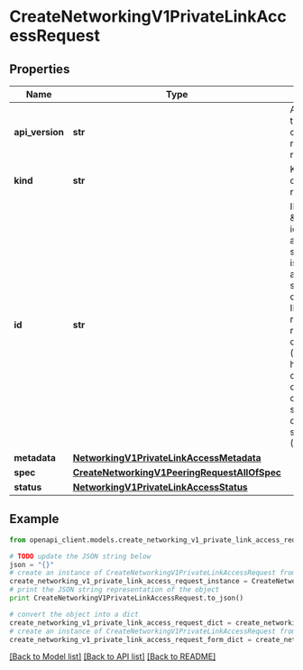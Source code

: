# CreateNetworkingV1PrivateLinkAccessRequest


## Properties
Name | Type | Description | Notes
------------ | ------------- | ------------- | -------------
**api_version** | **str** | APIVersion defines the schema version of this representation of a resource. | [optional] [readonly] 
**kind** | **str** | Kind defines the object this REST resource represents. | [optional] [readonly] 
**id** | **str** | ID is the \&quot;natural identifier\&quot; for an object within its scope/namespace; it is normally unique across time but not space. That is, you can assume that the ID will not be reclaimed and reused after an object is deleted (\&quot;time\&quot;); however, it may collide with IDs for other object &#x60;kinds&#x60; or objects of the same &#x60;kind&#x60; within a different scope/namespace (\&quot;space\&quot;). | [optional] [readonly] 
**metadata** | [**NetworkingV1PrivateLinkAccessMetadata**](NetworkingV1PrivateLinkAccessMetadata.md) |  | [optional] 
**spec** | [**CreateNetworkingV1PeeringRequestAllOfSpec**](CreateNetworkingV1PeeringRequestAllOfSpec.md) |  | 
**status** | [**NetworkingV1PrivateLinkAccessStatus**](NetworkingV1PrivateLinkAccessStatus.md) |  | [optional] 

## Example

```python
from openapi_client.models.create_networking_v1_private_link_access_request import CreateNetworkingV1PrivateLinkAccessRequest

# TODO update the JSON string below
json = "{}"
# create an instance of CreateNetworkingV1PrivateLinkAccessRequest from a JSON string
create_networking_v1_private_link_access_request_instance = CreateNetworkingV1PrivateLinkAccessRequest.from_json(json)
# print the JSON string representation of the object
print CreateNetworkingV1PrivateLinkAccessRequest.to_json()

# convert the object into a dict
create_networking_v1_private_link_access_request_dict = create_networking_v1_private_link_access_request_instance.to_dict()
# create an instance of CreateNetworkingV1PrivateLinkAccessRequest from a dict
create_networking_v1_private_link_access_request_form_dict = create_networking_v1_private_link_access_request.from_dict(create_networking_v1_private_link_access_request_dict)
```
[[Back to Model list]](../ccloud/README.md#documentation-for-models) [[Back to API list]](../ccloud/README.md#documentation-for-api-endpoints) [[Back to README]](../ccloud/README.md)


